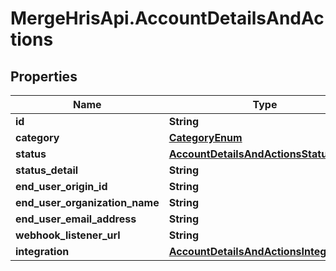 # MergeHrisApi.AccountDetailsAndActions

## Properties

Name | Type | Description | Notes
------------ | ------------- | ------------- | -------------
**id** | **String** |  | 
**category** | [**CategoryEnum**](CategoryEnum.md) |  | [optional] 
**status** | [**AccountDetailsAndActionsStatusEnum**](AccountDetailsAndActionsStatusEnum.md) |  | 
**status_detail** | **String** |  | [optional] 
**end_user_origin_id** | **String** |  | [optional] 
**end_user_organization_name** | **String** |  | 
**end_user_email_address** | **String** |  | 
**webhook_listener_url** | **String** |  | 
**integration** | [**AccountDetailsAndActionsIntegration**](AccountDetailsAndActionsIntegration.md) |  | [optional] 


